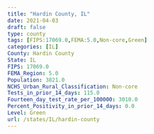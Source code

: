 ```yaml
---
title: "Hardin County, IL"
date: 2021-04-03
draft: false
type: county
tags: [FIPS:17069.0,FEMA:5.0,Non-core,Green]
categories: [IL]
County: Hardin County
State: IL
FIPS: 17069.0
FEMA_Region: 5.0
Population: 3821.0
NCHS_Urban_Rural_Classification: Non-core
Tests_in_prior_14_days: 115.0
Fourteen_day_test_rate_per_100000: 3010.0
Percent_Positivity_in_prior_14_days: 0.0
Level: Green
url: /states/IL/hardin-county
---
```



